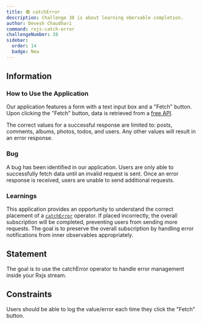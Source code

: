 ```yaml
---
title: 🟢 catchError
description: Challenge 38 is about learning obervable completion.
author: Devesh Chaudhari
command: rxjs-catch-error
challengeNumber: 38
sidebar:
  order: 14
  badge: New
---
```


## Information

### How to Use the Application

Our application features a form with a text input box and a "Fetch" button. Upon clicking the "Fetch" button, data is retrieved from a [free API](https://jsonplaceholder.typicode.com/).

The correct values for a successful response are limited to: posts, comments, albums, photos, todos, and users. Any other values will result in an error response.

### Bug

A bug has been identified in our application. Users are only able to successfully fetch data until an invalid request is sent. Once an error response is received, users are unable to send additional requests.

### Learnings

This application provides an opportunity to understand the correct placement of a [`catchError`](https://rxjs.dev/api/operators/catchError) operator. If placed incorrectly, the overall subscription will be completed, preventing users from sending more requests. The goal is to preserve the overall subscription by handling error notifications from inner observables appropriately.

## Statement

The goal is to use the catchError operator to handle error management inside your Rxjs stream.

## Constraints

Users should be able to log the value/error each time they click the "Fetch" button.
